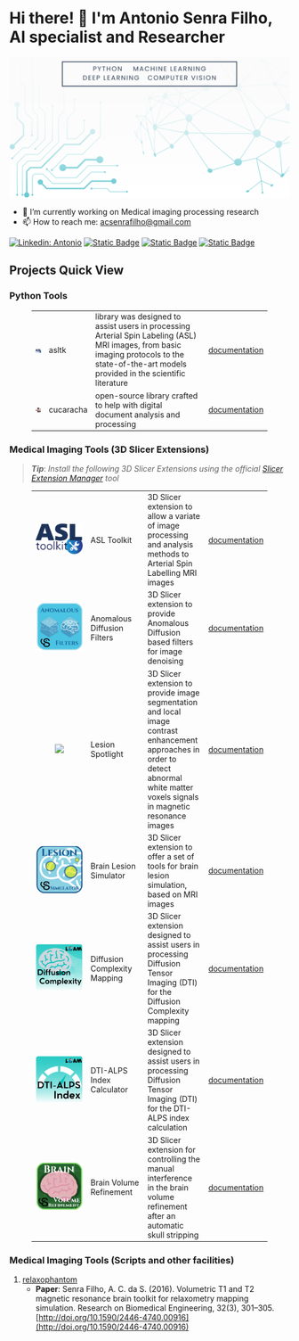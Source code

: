 # Hi there! 👋 I'm Antonio Senra Filho, AI specialist and Researcher

![Banner Image](image/github-profile-image.png)

- 🔭 I’m currently working on Medical imaging processing research
- 📫 How to reach me: acsenrafilho@gmail.com

[![Linkedin: Antonio](https://img.shields.io/badge/-LinkedIn-blue?style=flat&logo=Linkedin&logoColor=white&link=https://www.linkedin.com/in/acsenrafilho/)](https://www.linkedin.com/in/acsenrafilho/)
[![Static Badge](https://img.shields.io/badge/Research_Gate-light_green?style=flat&link=https://www.researchgate.net/profile/Antonio-Carlos-Senra-Filho)](https://www.researchgate.net/profile/Antonio-Carlos-Senra-Filho)
[![Static Badge](https://img.shields.io/badge/ORCiD-profile-dark_green?style=flat&link=https://orcid.org/0000-0002-9689-6053)](https://orcid.org/0000-0002-9689-6053)
[![Static Badge](https://img.shields.io/badge/Linktr.ee-profile-dark_green?style=flat&link=https://linktr.ee/acsenrafilho)](https://linktr.ee/acsenrafilho)


## Projects Quick View 

### Python Tools 

<figure class="table">
    <table>
        <tbody>
            <tr>
                <td><p align="center"><img src="https://raw.githubusercontent.com/LOAMRI/asltk/refs/heads/main/docs/assets/asltk-logo-150px.png" width="100"></p></td>
                <td>asltk</td>
                <td>library was designed to assist users in processing Arterial Spin Labeling (ASL) MRI images, from basic imaging protocols to the state-of-the-art models provided in the scientific literature</td>
                <td><a target="_blank" rel="noopener noreferrer" href="https://asltk.readthedocs.io/en/main/">documentation</a></td>
            </tr>
            <tr>
                <td><p align="center"><img src="https://raw.githubusercontent.com/acsenrafilho/cucaracha/refs/heads/main/docs/assets/cucaracha-favicon.png" width="100"></p></td>
                <td>cucaracha</td>
                <td>open-source library crafted to help with digital document analysis and processing</td>
                <td><a target="_blank" rel="noopener noreferrer" href="https://cucaracha.readthedocs.io/en/main/">documentation</a></td>
            </tr>
        </tbody>
    </table>
</figure>

### Medical Imaging Tools (3D Slicer Extensions)

> **_Tip_**: _Install the following 3D Slicer Extensions using the official [Slicer Extension Manager](https://extensions.slicer.org/) tool_

<figure class="table">
    <table class="ck-table-resized">
        <colgroup>
            <col style="width:44.44%;">
            <col style="width:28.15%;">
            <col style="width:27.41%;">
        </colgroup>
        <tbody>
            <tr>
                <td><p align="center"><img src="https://raw.githubusercontent.com/LOAMRI/asltk/refs/heads/main/docs/assets/asltk-logo-150px.png" width="100"></p></td>
                <td>ASL Toolkit</td>
                <td>3D Slicer extension to allow a variate of image processing and analysis methods to Arterial Spin Labelling MRI images</td>
                <td><a target="_blank" rel="noopener noreferrer" href="https://slicer-asltoolkit.readthedocs.io/en/latest/">documentation</a></td>
            </tr>
            <tr>
                <td><p align="center"><img src="https://raw.githubusercontent.com/CSIM-Toolkits/AnomalousFiltersExtension/refs/heads/main/docs/assets/AnomalousFiltersExtension.png" width="100"></p></td>
                <td>Anomalous Diffusion Filters</td>
                <td>3D Slicer extension to provide Anomalous Diffusion based filters for image denoising</td>
                <td><a target="_blank" rel="noopener noreferrer" href="https://anomalousfiltersextension.readthedocs.io/en/latest/">documentation</a></td>
            </tr>
            <tr>
                <td><p align="center"><img src="https://raw.githubusercontent.com/CSIM-Toolkits/Slicer-LesionSpotlightExtension/refs/heads/main/LesionSpotlight.png" width="100"></p></td>
                <td>Lesion Spotlight</td>
                <td>3D Slicer extension to provide image segmentation and local image contrast enhancement approaches in order to detect abnormal white matter voxels signals in magnetic resonance images</td>
                <td><a target="_blank" rel="noopener noreferrer" href="https://lesionspotlightextension.readthedocs.io/en/latest/">documentation</a></td>
            </tr>
            <tr>
                <td><p align="center"><img src="https://raw.githubusercontent.com/CSIM-Toolkits/Slicer-LesionSimulatorExtension/refs/heads/main/docs/assets/LesionSimulator.png" width="100"></p></td>
                <td>Brain Lesion Simulator</td>
                <td>3D Slicer extension to offer a set of tools for brain lesion simulation, based on MRI images</td>
                <td><a target="_blank" rel="noopener noreferrer" href="https://lesionspotlightextension.readthedocs.io/en/latest/">documentation</a></td>
            </tr>
            <tr>
                <td><p align="center"><img src="https://raw.githubusercontent.com/CSIM-Toolkits/SlicerDiffusionComplexityMap/refs/heads/main/docs/assets/DiffusionComplexityMap.png" width="100"></p></td>
                <td>Diffusion Complexity Mapping</td>
                <td>3D Slicer extension designed to assist users in processing Diffusion Tensor Imaging (DTI) for the Diffusion Complexity mapping</td>
                <td><a target="_blank" rel="noopener noreferrer" href="https://slicerdiffusioncomplexitymap.readthedocs.io/en/latest/">documentation</a></td>
            </tr>
            <tr>
                <td><p align="center"><img src="https://raw.githubusercontent.com/LOAMRI/Slicer-DTI-ALPS/refs/heads/main/DTI_ALPS.png" width="100"></p></td>
                <td>DTI-ALPS Index Calculator</td>
                <td>3D Slicer extension designed to assist users in processing Diffusion Tensor Imaging (DTI) for the DTI-ALPS index calculation</td>
                <td><a target="_blank" rel="noopener noreferrer" href="https://slicer-dti-alps.readthedocs.io/en/latest/">documentation</a></td>
            </tr>
            <tr>
                <td><p align="center"><img src="https://raw.githubusercontent.com/CSIM-Toolkits/SlicerBrainVolumeRefinement/refs/heads/main/docs/assets/BrainVolumeRefinement.png" width="100"></p></td>
                <td>Brain Volume Refinement</td>
                <td>3D Slicer extension for controlling the manual interference in the brain volume refinement after an automatic skull stripping</td>
                <td><a target="_blank" rel="noopener noreferrer" href="https://slicerbrainvolumerefinement.readthedocs.io/en/latest/">documentation</a></td>
            </tr>
        </tbody>
    </table>
</figure>

### Medical Imaging Tools (Scripts and other facilities)

1. [relaxophantom](https://github.com/acsenrafilho/relaxophantom)
   * **Paper**: Senra Filho, A. C. da S. (2016). Volumetric T1 and T2 magnetic resonance brain toolkit for relaxometry mapping simulation. Research on Biomedical Engineering, 32(3), 301–305. [http://doi.org/10.1590/2446-4740.00916](http://doi.org/10.1590/2446-4740.00916)

